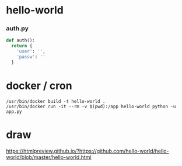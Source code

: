 # hello-world

### auth.py
```python
def auth():
  return {
    'user': '',
    'passw': ''
  }
```
# docker / cron

```console
/usr/bin/docker build -t hello-world .
/usr/bin/docker run -it --rm -v $(pwd):/app hello-world python -u app.py
```

# draw

https://htmlpreview.github.io/?https://github.com/heIlo-world/hello-world/blob/master/hello-world.html

